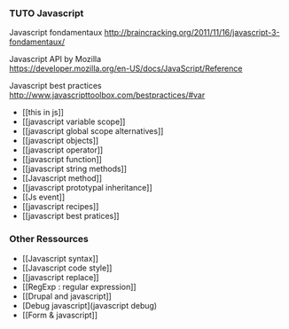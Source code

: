 ### TUTO Javascript

Javascript fondamentaux
http://braincracking.org/2011/11/16/javascript-3-fondamentaux/

Javascript API by Mozilla   
https://developer.mozilla.org/en-US/docs/JavaScript/Reference

Javascript best practices   
http://www.javascripttoolbox.com/bestpractices/#var

* [[this in js]]
* [[javascript variable scope]]   
* [[javascript global scope alternatives]]
* [[javascript objects]]
* [[javascript operator]]
* [[javascript function]]
* [[javascript string methods]]
* [[Javascript method]]
* [[javascript prototypal inheritance]]
* [[Js event]]
* [[javascript recipes]]
* [[javascript best pratices]]

### Other Ressources
* [[Javascript syntax]]
* [[Javascript code style]]   
* [[javascript replace]]
* [[RegExp : regular expression]]
* [[Drupal and javascript]]
* [Debug javascript](javascript debug)
* [[Form & javascript]]




